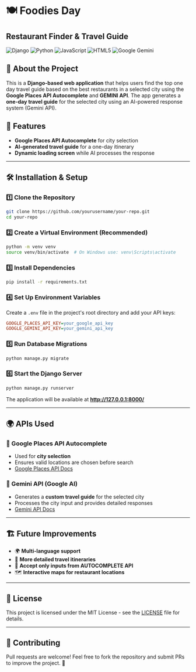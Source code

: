 # 🍽 Foodies Day
## Restaurant Finder & Travel Guide
![Django](https://img.shields.io/badge/django-%23092E20.svg?style=for-the-badge&logo=django&logoColor=white) ![Python](https://img.shields.io/badge/python-3670A0?style=for-the-badge&logo=python&logoColor=ffdd54) ![JavaScript](https://img.shields.io/badge/javascript-%23323330.svg?style=for-the-badge&logo=javascript&logoColor=%23F7DF1E) ![HTML5](https://img.shields.io/badge/html5-%23E34F26.svg?style=for-the-badge&logo=html5&logoColor=white) ![Google Gemini](https://img.shields.io/badge/google%20gemini-8E75B2?style=for-the-badge&logo=google%20gemini&logoColor=white)

## 📌 About the Project
This is a **Django-based web application** that helps users find the top one day travel guide based on the best restaurants in a selected city using the **Google Places API Autocomplete** and **GEMINI API**. The app generates a **one-day travel guide** for the selected city using an AI-powered response system (Gemini API).

## 🚀 Features
- **Google Places API Autocomplete** for city selection
- **AI-generated travel guide** for a one-day itinerary
- **Dynamic loading screen** while AI processes the response

---

## 🛠 Installation & Setup

### 1️⃣ Clone the Repository
```bash
git clone https://github.com/yourusername/your-repo.git
cd your-repo
```

### 2️⃣ Create a Virtual Environment (Recommended)
```bash
python -m venv venv
source venv/bin/activate  # On Windows use: venv\Scripts\activate
```

### 3️⃣ Install Dependencies
```bash
pip install -r requirements.txt
```

### 4️⃣ Set Up Environment Variables
Create a `.env` file in the project's root directory and add your API keys:
```ini
GOOGLE_PLACES_API_KEY=your_google_api_key
GOOGLE_GEMINI_API_KEY=your_gemini_api_key
```

### 5️⃣ Run Database Migrations
```bash
python manage.py migrate
```

### 6️⃣ Start the Django Server
```bash
python manage.py runserver
```
The application will be available at **http://127.0.0.1:8000/**

---

## 🌍 APIs Used
### 🔹 Google Places API Autocomplete
- Used for **city selection**
- Ensures valid locations are chosen before search
- [Google Places API Docs](https://developers.google.com/places/web-service/intro)

### 🔹 Gemini API (Google AI)
- Generates a **custom travel guide** for the selected city
- Processes the city input and provides detailed responses
- [Gemini API Docs](https://ai.google.dev/)

---

## 🏗 Future Improvements
- 🌍 **Multi-language support**
- 📍 **More detailed travel itineraries**
- 📌 **Accept only inputs from AUTOCOMPLETE API**
- 🗺 **Interactive maps for restaurant locations**

---

## 📜 License
This project is licensed under the MIT License - see the [LICENSE](LICENSE) file for details.

---

## 🤝 Contributing
Pull requests are welcome! Feel free to fork the repository and submit PRs to improve the project. 🚀

